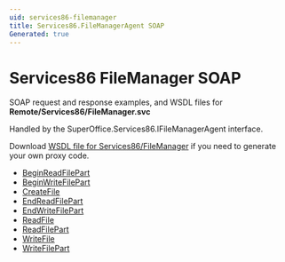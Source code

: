 ```yaml
---
uid: services86-filemanager
title: Services86.FileManagerAgent SOAP
Generated: true
---
```


# Services86 FileManager SOAP

SOAP request and response examples, and WSDL files for **Remote/Services86/FileManager.svc**

Handled by the <see cref="T:SuperOffice.Services86.IFileManagerAgent">SuperOffice.Services86.IFileManagerAgent</see> interface.



Download [WSDL file for Services86/FileManager](../Services86-FileManager.md) if you need to generate your own proxy code.

* [BeginReadFilePart](BeginReadFilePart.md)
* [BeginWriteFilePart](BeginWriteFilePart.md)
* [CreateFile](CreateFile.md)
* [EndReadFilePart](EndReadFilePart.md)
* [EndWriteFilePart](EndWriteFilePart.md)
* [ReadFile](ReadFile.md)
* [ReadFilePart](ReadFilePart.md)
* [WriteFile](WriteFile.md)
* [WriteFilePart](WriteFilePart.md)
